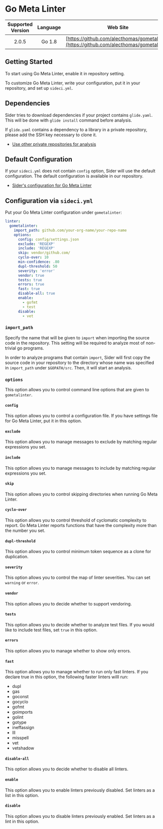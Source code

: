 # Go Meta Linter

| Supported Version | Language | Web Site |
|:--:|:--:|:--:|
| 2.0.5 | Go 1.8 | [https://github.com/alecthomas/gometalinter](https://github.com/alecthomas/gometalinter) |

## Getting Started

To start using Go Meta Linter, enable it in repository setting.

To customize Go Meta Linter, write your configuration, put it in your repository, and set up `sideci.yml`.

## Dependencies

Sider tries to download dependencies if your project contains `glide.yaml`. This will be done with `glide install` command before analysis.

If `glide.yaml` contains a dependency to a library in a private repository, please add the SSH key necessary to clone it.

* [Use other private repositories for analysis](https://github.com/sider/sider-docs/tree/ab39e9af13db392d996b023a7ec337b44baf5e86/docs/tools/advanced-settings/private-dependencies.md)

## Default Configuration

If your `sideci.yml` does not contain `config` option, Sider will use the default configuration. The default configuration is available in our repository.

* [Sider's configuration for Go Meta Linter](https://github.com/actcat/sideci_config/blob/master/go/gometalinter/gometalinter.json)

## Configuration via `sideci.yml`

Put your Go Meta Linter configuration under `gometalinter`:

```yaml:sideci.yml
linter:
  gometalinter:
    import_path: github.com/your-org-name/your-repo-name
    options:
      config: config/settings.json
      exclude: 'REGEXP'
      include: 'REGEXP'
      skip: vendor/github.com/
      cyclo-over: 10
      min-confidence: .80
      dupl-threshold: 50
      severity: 'error'
      vendor: true
      tests: true
      errors: true
      fast: true
      disable-all: true
      enable:
        - gofmt
        - test
      disable:
        - vet
```

### `import_path`

Specify the name that will be given to `import` when importing the source code in the repository. This setting will be required to analyze most of non-trivial go programs.

In order to analyze programs that contain `import`, Sider will first copy the source code in your repository to the directory whose name was specified in `import_path` under `$GOPATH/src`. Then, it will start an analysis.

### `options`

This option allows you to control command line options that are given to `gometalinter`.

#### `config`

This option allows you to control a configuration file. If you have settings file for Go Meta Linter, put it in this option.

#### `exclude`

This option allows you to manage messages to exclude by matching regular expressions you set.

#### `include`

This option allows you to manage messages to include by matching regular expressions you set.

#### `skip`

This option allows you to control skipping directories when running Go Meta Linter.

#### `cyclo-over`

This option allows you to control threshold of cyclomatic complexity to report. Go Meta Linter reports functions that have the complexity more than the number you set.

#### `dupl-threshold`

This option allows you to control minimum token sequence as a clone for duplication.

#### `severity`

This option allows you to control the map of linter severities. You can set `warning` or `error`.

#### `vendor`

This option allows you to decide whether to support vendoring.

#### `tests`

This option allows you to decide whether to analyze test files. If you would like to include test files, set `true` in this option.

#### `errors`

This option allows you to manage whether to show only errors.

#### `fast`

This option allows you to manage whether to run only fast linters. If you declare true in this option, the following faster linters willl run:

* dupl
* gas
* goconst
* gocyclo
* gofmt
* goimports
* golint
* gotype
* ineffassign
* lll
* misspell
* vet
* vetshadow

#### `disable-all`

This option allows you to decide whether to disable all linters.

#### `enable`

This option allows you to enable linters previously disabled. Set linters as a list in this option.

#### `disable`

This option allows you to disable linters previously enabled. Set linters as a lint in this option.

